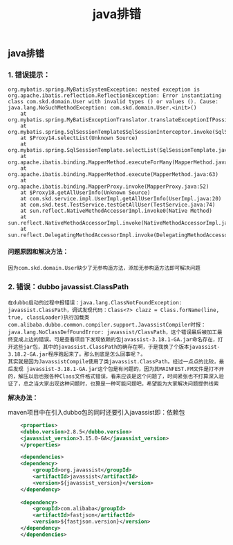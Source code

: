 ﻿---
layout: post
title: java排错
category: 技术
tags: java
keywords: 
description: 
---
## java排错


### 1. 错误提示：
	org.mybatis.spring.MyBatisSystemException: nested exception is org.apache.ibatis.reflection.ReflectionException: Error instantiating class com.skd.domain.User with invalid types () or values (). Cause: java.lang.NoSuchMethodException: com.skd.domain.User.<init>()
		at org.mybatis.spring.MyBatisExceptionTranslator.translateExceptionIfPossible(MyBatisExceptionTranslator.java:75)
		at org.mybatis.spring.SqlSessionTemplate$SqlSessionInterceptor.invoke(SqlSessionTemplate.java:371)
		at $Proxy14.selectList(Unknown Source)
		at org.mybatis.spring.SqlSessionTemplate.selectList(SqlSessionTemplate.java:198)
		at org.apache.ibatis.binding.MapperMethod.executeForMany(MapperMethod.java:119)
		at org.apache.ibatis.binding.MapperMethod.execute(MapperMethod.java:63)
		at org.apache.ibatis.binding.MapperProxy.invoke(MapperProxy.java:52)
		at $Proxy18.getAllUserInfo(Unknown Source)
		at com.skd.service.impl.UserImpl.getAllUserInfo(UserImpl.java:20)
		at com.skd.test.TestService.testGetAllUser(TestService.java:74)
		at sun.reflect.NativeMethodAccessorImpl.invoke0(Native Method)
		at sun.reflect.NativeMethodAccessorImpl.invoke(NativeMethodAccessorImpl.java:57)
		at sun.reflect.DelegatingMethodAccessorImpl.invoke(DelegatingMethodAccessorImpl.java:43)
#### 问题原因和解决方法：
	因为com.skd.domain.User缺少了无参构造方法，添加无参构造方法即可解决问题
	
### 2. 错误：dubbo javassist.ClassPath
	在dubbo启动的过程中报错误：java.lang.ClassNotFoundException: javassist.ClassPath，调试发现代码：Class<?> clazz = Class.forName(line, true, classLoader)执行加载类com.alibaba.dubbo.common.compiler.support.JavassistCompiler时报：java.lang.NoClassDefFoundError: javassist/ClassPath，这个错误最后被加工最终变成上边的错误。可是查看项目下发现依赖的包javassist-3.18.1-GA.jar命名存在，打开这些jar包，其中的javassist.ClassPath的确存在啊，于是我换了个版本javassist-3.18.2-GA.jar程序跑起来了。那么到底是怎么回事呢？。
	其实就是因为JavassistCompile使用了类javassist.ClassPath。经过一点点的比较，最后发现 javassist-3.18.1-GA.jar这个包是有问题的，因为其MAINFEST.FM文件是打不开的，解压以后也报各种Class文件格式错误，看来应该是这个问题了，时间紧张也不打算深入验证了，总之当大家出现这种问题时，也算是一种可能问题吧，希望能为大家解决问题提供线索

**解决办法：**

maven项目中在引入dubbo包的同时还要引入javassist即：依赖包
```xml
	<properties>
	<dubbo.version>2.8.5</dubbo.version>
	<javassist_version>3.15.0-GA</javassist_version>
	</properties>

	<dependencies>
	<dependency>
        <groupId>org.javassist</groupId>
        <artifactId>javassist</artifactId>
        <version>${javassist_version}</version>
    </dependency>
    
	<dependency>
		<groupId>com.alibaba</groupId>
		<artifactId>fastjson</artifactId>
		<version>${fastjson.version}</version>
	</dependency>
	</dependencies>
```
	

